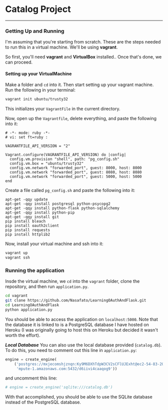 # Catalog Project
___

### Getting Up and Running
I'm assuming that you're starting from scratch. These are the steps needed to run this in a virtual machine. We'll be using **vagrant**.

So first, you'll need **vagrant** and **VirtualBox** installed.. Once that's done, we can proceed.

#### Setting up your VirtualMachine
Make a folder and `cd` into it. Then start setting up your vagrant machine. Run the following in your terminal:

```sh
vagrant init ubuntu/trusty32
```
This initializes your `VagrantFile` in the current directory. 

Now, open up the `Vagrantfile`, delete everything, and paste the following into it:

```
# -*- mode: ruby -*-
# vi: set ft=ruby :

VAGRANTFILE_API_VERSION = "2"

Vagrant.configure(VAGRANTFILE_API_VERSION) do |config|
  config.vm.provision "shell", path: "pg_config.sh"
  config.vm.box = "ubuntu/trusty32"
  config.vm.network "forwarded_port", guest: 8000, host: 8000
  config.vm.network "forwarded_port", guest: 8080, host: 8080
  config.vm.network "forwarded_port", guest: 5000, host: 5000
end
```
Create a file called `pg_config.sh` and paste the following into it:

```
apt-get -qqy update
apt-get -qqy install postgresql python-psycopg2
apt-get -qqy install python-flask python-sqlalchemy
apt-get -qqy install python-pip
apt-get -qqy install git
pip install bleach
pip install oauth2client
pip install requests
pip install httplib2
```

Now, install your virtual machine and ssh into it:

```sh
vagrant up
vagrant ssh
```

### Running the application
Insde the virtual machine, we `cd` into the `vagrant` folder, clone the repository, and then run `application.py`.

```sh
cd vagrant
git clone https://github.com/Nasafato/LearningOAuthAndFlask.git
cd LearningOAuthAndFlask
python application.py
```
You should be able to access the application on `localhost:5000`. Note that the database it is linked to is a PostgreSQL database I have hosted on Heroku (I was originally going to host this on Heroku but decided it wasn't worth the effort).

***Local Database***
You can also use the local database provided (`catalog.db`). To do this, you need to comment out this line in `application.py`:

```py
engine = create_engine(
    ('postgres://mxjecomshjznqn:Ky9M6DXhTdpW3CV2sCFlUJExht@ec2-54-83-204-159.co'
     'mpute-1.amazonaws.com:5432/d6iivi4caaqog9'))
```
and uncomment this line:

```py
# engine = create_engine('sqlite:///catalog.db')
```
With that accomplished, you should be able to use the SQLite database instead of the PostgreSQL database.